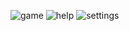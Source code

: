 ![game](https://github.com/backstabslash/reactjs-jwt-mongo-wordle/blob/master/public/imgs/mainpage.png)
![help](https://github.com/backstabslash/reactjs-jwt-mongo-wordle/blob/master/public/imgs/helpmark.png)
![settings](https://github.com/backstabslash/reactjs-jwt-mongo-wordle/blob/master/public/imgs/settingsmark.png)